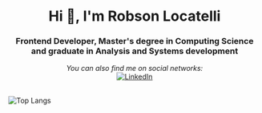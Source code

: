 <h1 align="center">Hi 👋, I'm Robson Locatelli</h1>
<h3 align="center">Frontend Developer, Master's degree in Computing Science and graduate in Analysis and Systems development</h3>

<div align="center">  
  <i>You can also find me on social networks:</i><br>

  <a href="https://www.linkedin.com/in/robson-locatelli" target="_blank">
    <img src="https://img.shields.io/badge/LinkedIn-%230077B5.svg?&style=flat-square&logo=linkedin&logoColor=white" alt="LinkedIn">
  </a>
</div>
<br/>

![Top Langs](https://github-readme-stats.vercel.app/api/top-langs/?username=rlocatelli9)<br/>
